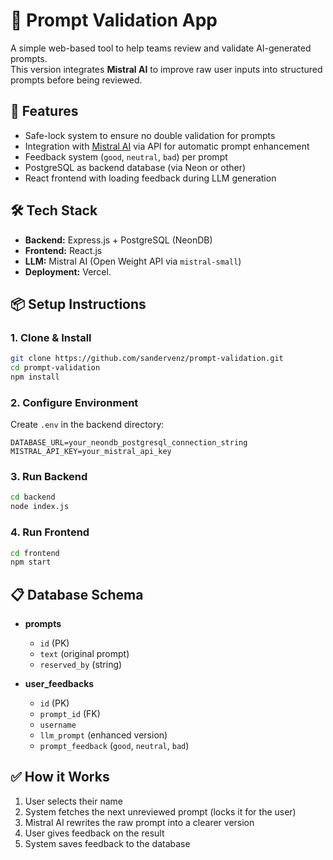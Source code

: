 # 🧠 Prompt Validation App

A simple web-based tool to help teams review and validate AI-generated prompts.  
This version integrates **Mistral AI** to improve raw user inputs into structured prompts before being reviewed.

## 🚀 Features
- Safe-lock system to ensure no double validation for prompts
- Integration with [Mistral AI](https://mistral.ai) via API for automatic prompt enhancement
- Feedback system (`good`, `neutral`, `bad`) per prompt
- PostgreSQL as backend database (via Neon or other)
- React frontend with loading feedback during LLM generation

## 🛠 Tech Stack
- **Backend:** Express.js + PostgreSQL (NeonDB)
- **Frontend:** React.js
- **LLM:** Mistral AI (Open Weight API via `mistral-small`)
- **Deployment:** Vercel.

## 📦 Setup Instructions

### 1. Clone & Install
```bash
git clone https://github.com/sandervenz/prompt-validation.git
cd prompt-validation
npm install
```

### 2. Configure Environment
Create `.env` in the backend directory:

```env
DATABASE_URL=your_neondb_postgresql_connection_string
MISTRAL_API_KEY=your_mistral_api_key
```

### 3. Run Backend
```bash
cd backend
node index.js
```

### 4. Run Frontend
```bash
cd frontend
npm start
```

## 📋 Database Schema

- **prompts**
  - `id` (PK)
  - `text` (original prompt)
  - `reserved_by` (string)

- **user_feedbacks**
  - `id` (PK)
  - `prompt_id` (FK)
  - `username`
  - `llm_prompt` (enhanced version)
  - `prompt_feedback` (`good`, `neutral`, `bad`)

## ✅ How it Works
1. User selects their name
2. System fetches the next unreviewed prompt (locks it for the user)
3. Mistral AI rewrites the raw prompt into a clearer version
4. User gives feedback on the result
5. System saves feedback to the database